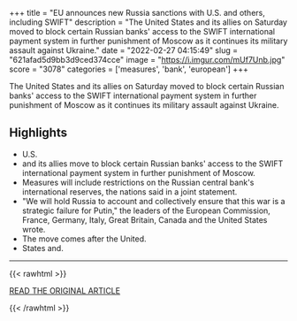 +++
title = "EU announces new Russia sanctions with U.S. and others, including SWIFT"
description = "The United States and its allies on Saturday moved to block certain Russian banks' access to the SWIFT international payment system in further punishment of Moscow as it continues its military assault against Ukraine."
date = "2022-02-27 04:15:49"
slug = "621afad5d9bb3d9ced374cce"
image = "https://i.imgur.com/mUf7Unb.jpg"
score = "3078"
categories = ['measures', 'bank', 'european']
+++

The United States and its allies on Saturday moved to block certain Russian banks' access to the SWIFT international payment system in further punishment of Moscow as it continues its military assault against Ukraine.

## Highlights

- U.S.
- and its allies move to block certain Russian banks' access to the SWIFT international payment system in further punishment of Moscow.
- Measures will include restrictions on the Russian central bank's international reserves, the nations said in a joint statement.
- "We will hold Russia to account and collectively ensure that this war is a strategic failure for Putin," the leaders of the European Commission, France, Germany, Italy, Great Britain, Canada and the United States wrote.
- The move comes after the United.
- States and.

---

{{< rawhtml >}}
  <p class="article-category">
    <a target="_blank" href="https://www.reuters.com/world/europe/eu-announces-new-russia-sanctions-with-us-others-including-swift-2022-02-26/">READ THE ORIGINAL ARTICLE</a>
  </p>
{{< /rawhtml >}}

